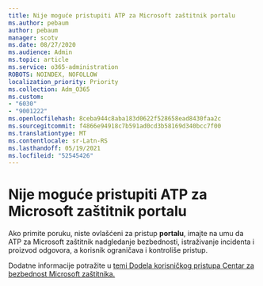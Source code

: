 ```yaml
---
title: Nije moguće pristupiti ATP za Microsoft zaštitnik portalu
ms.author: pebaum
author: pebaum
manager: scotv
ms.date: 08/27/2020
ms.audience: Admin
ms.topic: article
ms.service: o365-administration
ROBOTS: NOINDEX, NOFOLLOW
localization_priority: Priority
ms.collection: Adm_O365
ms.custom:
- "6030"
- "9001222"
ms.openlocfilehash: 8ceba944c8aba183d0622f528658ead8430faa2c
ms.sourcegitcommit: f4866e94918c7b591ad0cd3b58169d340bcc7f00
ms.translationtype: MT
ms.contentlocale: sr-Latn-RS
ms.lasthandoff: 05/19/2021
ms.locfileid: "52545426"
---
```

# <a name="unable-to-access-the-microsoft-defender-atp-portal"></a>Nije moguće pristupiti ATP za Microsoft zaštitnik portalu

Ako primite poruku, niste ovlašćeni za pristup **portalu**, imajte na umu da ATP za Microsoft zaštitnik nadgledanje bezbednosti, istraživanje incidenta i proizvod odgovora, a korisnik ograničava i kontroliše pristup. 

Dodatne informacije potražite u [temi Dodela korisničkog pristupa Centar za bezbednost Microsoft zaštitnika.](/windows/threat-protection/windows-defender-atp/assign-portal-access-windows-defender-advanced-threat-protection)